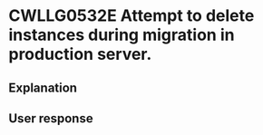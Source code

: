 # CWLLG0532E Attempt to delete instances during migration in production server.

## Explanation

## User response